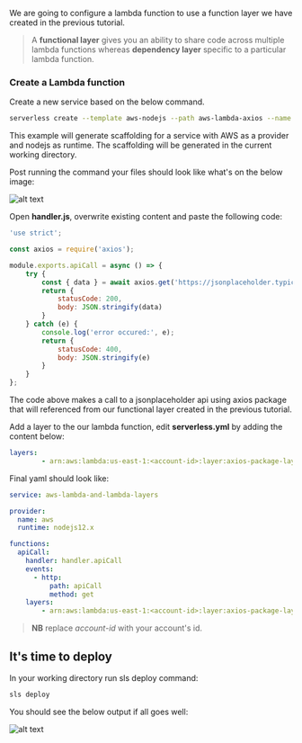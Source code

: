 
We are going to configure a lambda function to use a function layer we have created in the previous tutorial.

> A **functional layer** gives you an ability to share code across multiple lambda functions whereas **dependency layer** specific to a particular lambda function.

### Create a Lambda function

Create a new service based on the below command.

```bash
serverless create --template aws-nodejs --path aws-lambda-axios --name aws-lambda-and-lambda-layers
```
This example will generate scaffolding for a service with AWS as a provider and nodejs as runtime. The scaffolding will be generated in the current working directory.

Post running the command your files should look like what's on the below image:

![alt text](https://nextjs-portfolio.s3.amazonaws.com/aws-lambda-layers.jpg "AWS Lambda Layers")

Open **handler.js**, overwrite existing content and paste the following code:

```javascript
'use strict';

const axios = require('axios');

module.exports.apiCall = async () => {
    try {
        const { data } = await axios.get('https://jsonplaceholder.typicode.com/todos/1');
        return {
            statusCode: 200,
            body: JSON.stringify(data)
        }
    } catch (e) {
        console.log('error occured:', e);
        return {
            statusCode: 400,
            body: JSON.stringify(e)
        }
    }
};

```

The code above makes a call to a jsonplaceholder api using axios package that will referenced from our functional layer created in the previous tutorial.

Add a layer to the our lambda function, edit **serverless.yml** by adding the content below:

```yaml
layers:
        - arn:aws:lambda:us-east-1:<account-id>:layer:axios-package-layer:1
```

Final yaml should look like:

```yaml
service: aws-lambda-and-lambda-layers

provider:
  name: aws
  runtime: nodejs12.x

functions:
  apiCall:
    handler: handler.apiCall
    events:
      - http:
          path: apiCall
          method: get
    layers:
        - arn:aws:lambda:us-east-1:<account-id>:layer:axios-package-layer:1
```

> **NB** replace _account-id_ with your account's id.

## It's time to deploy

In your working directory run sls deploy command:

```bash
sls deploy
```
You should see the below output if all goes well:

![alt text](https://nextjs-portfolio.s3.amazonaws.com/aws-sls-deploy.png "AWS Lambda Layers")

